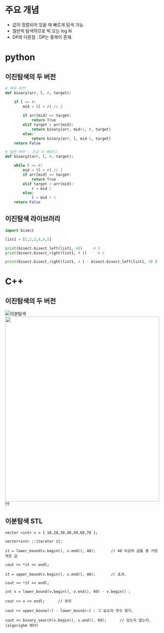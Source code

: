 
# 주요 개념

-   값이 정렬되어 있을 때 빠르게 탐색 가능.
-   절반씩 탐색하므로 빅 오는 log N
-   DP와 다른점 : DP는 중복이 존재.

# python

## 이진탐색의 두 버전

```python
# 재귀 버전 
def binary(arr, l, r, target):

    if l <= r:
        mid = (l + r) // 2
        
        if arr[mid] == target:
            return True
        elif target > arr[mid]:
            return binary(arr, mid+1, r, target)
        else:
            return binary(arr, l, mid-1, target)
    return False

# 일반 버전 : 조금 더 빠르다.
def binary2(arr, l, r, target):

    while l <= r:
        mid = (l + r) // 2
        if arr[mid] == target:
            return True
        elif target < arr[mid]:
            r = mid-1
        else:
            l = mid + 1
    return False
```

## 이진탐색 라이브러리

```python
import bisect

list1 = [1,2,3,4,4,5]

print(bisect.bisect_left(list1, 4))     # 3
print(bisect.bisect_right(list1, 4 ))     # 5

print(bisect.bisect_right(list1, 4 ) - bisect.bisect_left(list1, 4) )   # 2 (갯수샐때 유용)
```

# C++

## 이진탐색의 두 버전

![이분탐색](https://user-images.githubusercontent.com/97036481/148726179-4a8d4a9b-1517-40b9-8f8e-41dd8a311c6b.png)
<img src="![이분탐색](https://user-images.githubusercontent.com/97036481/148726179-4a8d4a9b-1517-40b9-8f8e-41dd8a311c6b.png)" width = "500px" height = "600px">??

## 이분탐색 STL

    vector <int> v = { 10,20,30,40,50,60,70 };

    vector<int> ::iterator it;

    it = lower_bound(v.begin(), v.end(), 40);		// 40 이상의 값들 중 가장 작은 값

    cout << *it << endl;

    it = upper_bound(v.begin(), v.end(), 40);		// 초과.

    cout << *it << endl;

    int x = lower_bound(v.begin(), v.end(), 40) - v.begin() ;

    cout << x << endl;		// 위치

    cout << upper_boune(~) - lower_bound(~) : 그 요소의 갯수 찾기.

    cout << binary_search(v.begin(), v.end(), 69);		// 있는지 없는지. (algorighm 헤더)
